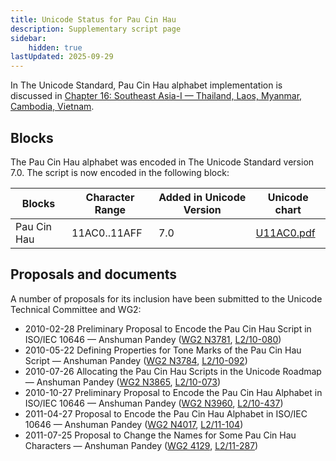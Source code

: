 ```yaml
---
title: Unicode Status for Pau Cin Hau
description: Supplementary script page
sidebar:
    hidden: true
lastUpdated: 2025-09-29
---
```


In The Unicode Standard, Pau Cin Hau alphabet implementation is discussed in [Chapter 16: Southeast Asia-I — Thailand, Laos, Myanmar, Cambodia, Vietnam](https://www.unicode.org/versions/latest/core-spec/chapter-16/#G68308).

## Blocks

The Pau Cin Hau alphabet was encoded in The Unicode Standard version 7.0. The script is now encoded in the following block:

| Blocks | Character Range | Added in Unicode Version | Unicode chart |
| ------ | --------------- | ------------------------ | ------------- |
| Pau Cin Hau  | 11AC0..11AFF | 7.0 | [U11AC0.pdf](http://www.unicode.org/charts/PDF/U11AC0.pdf) |

## Proposals and documents

A number of proposals for its inclusion have been submitted to the Unicode Technical Committee and WG2:
- 2010-02-28 Preliminary Proposal to Encode the Pau Cin Hau Script in ISO/IEC 10646 — Anshuman Pandey ([WG2 N3781](https://www.unicode.org/wg2/docs/n3781.pdf), [L2/10-080](http://www.unicode.org/cgi-bin/GetMatchingDocs.pl?L2/10-080))
- 2010-05-22 Defining Properties for Tone Marks of the Pau Cin Hau Script — Anshuman Pandey ([WG2 N3784](https://www.unicode.org/wg2/docs/n3784.pdf), [L2/10-092](http://www.unicode.org/cgi-bin/GetMatchingDocs.pl?L2/10-092))
- 2010-07-26 Allocating the Pau Cin Hau Scripts in the Unicode Roadmap — Anshuman Pandey ([WG2 N3865](https://www.unicode.org/wg2/docs/n3865.pdf), [L2/10-073](http://www.unicode.org/cgi-bin/GetMatchingDocs.pl?L2/10-073))
- 2010-10-27 Preliminary Proposal to Encode the Pau Cin Hau Alphabet in ISO/IEC 10646 — Anshuman Pandey ([WG2 N3960](https://www.unicode.org/wg2/docs/n3960.pdf), [L2/10-437](http://www.unicode.org/cgi-bin/GetMatchingDocs.pl?L2/10-437))
- 2011-04-27 Proposal to Encode the Pau Cin Hau Alphabet in ISO/IEC 10646 — Anshuman Pandey ([WG2 N4017](https://www.unicode.org/wg2/docs/n4017.pdf), [L2/11-104](http://www.unicode.org/cgi-bin/GetMatchingDocs.pl?L2/11-104))
- 2011-07-25 Proposal to Change the Names for Some Pau Cin Hau Characters — Anshuman Pandey ([WG2 4129](https://www.unicode.org/wg2/docs/n4129.pdf), [L2/11-287](http://www.unicode.org/cgi-bin/GetMatchingDocs.pl?L2/11-287))
